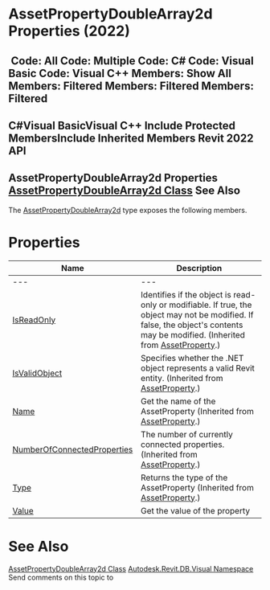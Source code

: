 # AssetPropertyDoubleArray2d Properties (2022)

﻿
 Code: All Code: Multiple Code: C# Code: Visual Basic Code: Visual C++  Members: Show All Members: Filtered Members: Filtered Members: Filtered   
---  
C#Visual BasicVisual C++
Include Protected MembersInclude Inherited Members
Revit 2022 API  
---  
AssetPropertyDoubleArray2d Properties  
[AssetPropertyDoubleArray2d Class](63c56433-ed33-964b-483d-0b121e150d9d.md "AssetPropertyDoubleArray2d Class") See Also  
---  
The [AssetPropertyDoubleArray2d](63c56433-ed33-964b-483d-0b121e150d9d.md "AssetPropertyDoubleArray2d Class") type exposes the following members.
# Properties
| Name | Description |
| --- | --- |
| --- | --- | --- |
| [IsReadOnly](6d5fa82f-4a78-1928-b267-c33b92b6d6ea.md "IsReadOnly Property") | Identifies if the object is read-only or modifiable. If true, the object may not be modified. If false, the object's contents may be modified.  (Inherited from [AssetProperty](7be89499-d011-ab43-4715-0ee6f9335970.md "AssetProperty Class").) |
| [IsValidObject](81e8a4a9-ad56-09e5-bcf8-9801a24dd636.md "IsValidObject Property") | Specifies whether the .NET object represents a valid Revit entity.  (Inherited from [AssetProperty](7be89499-d011-ab43-4715-0ee6f9335970.md "AssetProperty Class").) |
| [Name](57ab6af1-a4eb-8973-33b5-9a1f38796679.md "Name Property") | Get the name of the AssetProperty (Inherited from [AssetProperty](7be89499-d011-ab43-4715-0ee6f9335970.md "AssetProperty Class").) |
| [NumberOfConnectedProperties](4b7ace45-690c-f643-e9be-f333d0bb3bf2.md "NumberOfConnectedProperties Property") | The number of currently connected properties.  (Inherited from [AssetProperty](7be89499-d011-ab43-4715-0ee6f9335970.md "AssetProperty Class").) |
| [Type](20d79fdf-59cf-67a7-3db1-c27955e48035.md "Type Property") | Returns the type of the AssetProperty (Inherited from [AssetProperty](7be89499-d011-ab43-4715-0ee6f9335970.md "AssetProperty Class").) |
| [Value](eb048e55-64b0-9542-49dc-3538a64efb45.md "Value Property") | Get the value of the property |

# See Also
[AssetPropertyDoubleArray2d Class](63c56433-ed33-964b-483d-0b121e150d9d.md "AssetPropertyDoubleArray2d Class")
[Autodesk.Revit.DB.Visual Namespace](f5a10581-6ac2-be19-0e32-f87d05bc8b83.md "Autodesk.Revit.DB.Visual Namespace")
Send comments on this topic to 